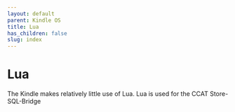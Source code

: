 ```yaml
---
layout: default
parent: Kindle OS
title: Lua
has_children: false
slug: index
---
```


# Lua
The Kindle makes relatively little use of Lua.
Lua is used for the CCAT Store-SQL-Bridge